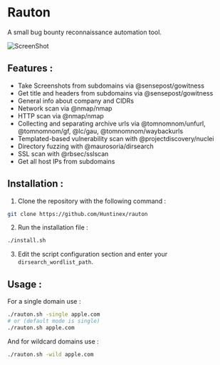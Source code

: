 # Rauton
A small bug bounty reconnaissance automation tool.

![ScreenShot](https://i.imgur.com/VCVWtQf.png)


## Features :
- Take Screenshots from subdomains via @sensepost/gowitness
- Get title and headers from subdomains via @sensepost/gowitness
- General info about company and CIDRs
- Network scan via @nmap/nmap
- HTTP scan via @nmap/nmap
- Collecting and separating archive urls via @tomnomnom/unfurl, @tomnomnom/gf, @lc/gau, @tomnomnom/waybackurls
- Templated-based vulnerability scan with @projectdiscovery/nuclei
- Directory fuzzing with @maurosoria/dirsearch
- SSL scan with @rbsec/sslscan
- Get all host IPs from subdomains

## Installation :
1. Clone the repository with the following command :
```bash
git clone https://github.com/Huntinex/rauton
```

2. Run the installation file : 
```bash
./install.sh
```

3. Edit the script configuration section and enter your `dirsearch_wordlist_path`.

## Usage :
For a single domain use :
```bash
./rauton.sh -single apple.com
# or (default mode is single)
./rauton.sh apple.com
```

And for wildcard domains use :
```bash
./rauton.sh -wild apple.com
```
